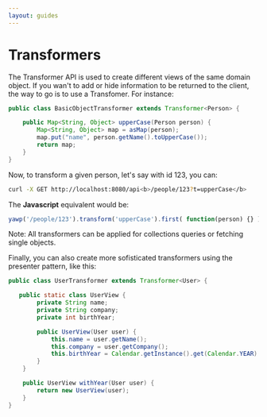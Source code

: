 ```yaml
---
layout: guides
---
```

# Transformers

The Transformer API is used to create different views of the same domain object. If you wan't to add 
or hide information to be returned to the client, the way to go is to use a Transfomer. For instance:

~~~ java
public class BasicObjectTransformer extends Transformer<Person> {

    public Map<String, Object> upperCase(Person person) {
        Map<String, Object> map = asMap(person);
        map.put("name", person.getName().toUpperCase());
        return map;
    }
}
~~~

Now, to transform a given person, let's say with id 123, you can:

~~~ bash
curl -X GET http://localhost:8080/api<b>/people/123?t=upperCase</b>
~~~

The __Javascript__ equivalent would be:

~~~ javascript
yawp('/people/123').transform('upperCase').first( function(person) {} );
~~~

Note: All transformers can be applied for collections queries or fetching single objects.

Finally, you can also create more sofisticated transformers using the presenter pattern, like this:

~~~ java
public class UserTransformer extends Transformer<User> {

   public static class UserView {
        private String name;
        private String company;
        private int birthYear;

        public UserView(User user) {
            this.name = user.getName();
            this.company = user.getCompany();
            this.birthYear = Calendar.getInstance().get(Calendar.YEAR) - user.getAge();
        }
    }

    public UserView withYear(User user) {
        return new UserView(user);
    }
}
~~~
